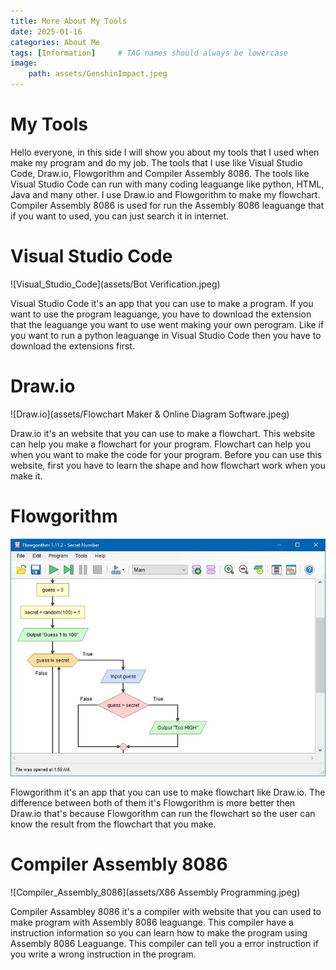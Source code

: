 ```yaml
---
title: More About My Tools
date: 2025-01-16
categories: About Me
tags: [Information]     # TAG names should always be lowercase
image:
    path: assets/GenshinImpact.jpeg
---
```


# My Tools
Hello everyone, in this side I will show you about my tools that I used when make my program and do my job. The tools that I use like Visual Studio Code, Draw.io, Flowgorithm and Compiler Assembly 8086. The tools like Visual Studio Code can run with many coding leaguange like python, HTML, Java and many other. I use Draw.io and Flowgorithm to make my flowchart. Compiler Assembly 8086 is used for run the Assembly 8086 leaguange that if you want to used, you can just search it in internet.

# Visual Studio Code

![Visual_Studio_Code](assets/Bot Verification.jpeg)

Visual Studio Code it's an app that you can use to make a program. If you want to use the program leaguange, you have to download the extension that the leaguange you want to use went making your own perogram. Like if you want to run a python leaguange in Visual Studio Code then you have to download the extensions first.

# Draw.io

![Draw.io](assets/Flowchart Maker & Online Diagram Software.jpeg)

Draw.io it's an website that you can use to make a flowchart. This website can help you make a flowchart for your program. Flowchart can help you when you want to make the code for your program. Before you can use this website, first you have to learn the shape and how flowchart work when you make it.

# Flowgorithm

![Flowgorithm](assets/unduhan.jpeg)

Flowgorithm it's an app that you can use to make flowchart like Draw.io. The difference between both of them it's Flowgorithm is more better then Draw.io that's because Flowgorithm can run the flowchart so the user can know the result from the flowchart that you make.

# Compiler Assembly 8086

![Compiler_Assembly_8086](assets/X86 Assembly Programming.jpeg)

Compiler Assambley 8086 it's a compiler with website that you can used to make program with Assembly 8086 leaguange. This compiler have a instruction information so you can learn how to make the program using Assembly 8086 Leaguange. This compiler can tell you a error instruction if you write a wrong instruction in the program.